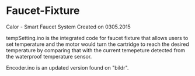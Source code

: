 # Faucet-Fixture
Calor - Smart Faucet System
Created on 0305.2015

tempSetting.ino is the integrated code for faucet fixture that allows users to set temperature and the motor would turn the cartridge to reach the desired temperature by comparing that with the current temepeture detected from the waterproof temperature sensor.



Encoder.ino is an updated version found on "bildr".
